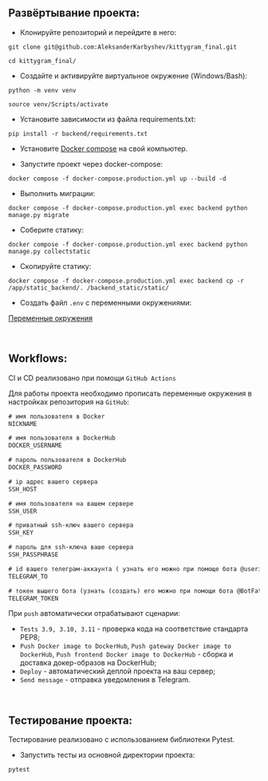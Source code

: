 ## Развёртывание проекта:
+ Клонируйте репозиторий и перейдите в него:
```
git clone git@github.com:AleksanderKarbyshev/kittygram_final.git
```

```
cd kittygram_final/
```

+ Cоздайте и активируйте виртуальное окружение (Windows/Bash):
```
python -m venv venv
```

```
source venv/Scripts/activate
```

+ Установите зависимости из файла requirements.txt:
```
pip install -r backend/requirements.txt
```

+ Установите [Docker compose](https://www.docker.com/) на свой компьютер.

+ Запустите проект через docker-compose:
```
docker compose -f docker-compose.production.yml up --build -d
```

+ Выполнить миграции:
```
docker compose -f docker-compose.production.yml exec backend python manage.py migrate
```

+ Соберите статику:
```
docker compose -f docker-compose.production.yml exec backend python manage.py collectstatic
```

+ Скопируйте статику:
```
docker compose -f docker-compose.production.yml exec backend cp -r /app/static_backend/. /backend_static/static/
```

+ Создать файл `.env` с переменными окружениями:

[Переменные окружения](./.env.example)

<br>

## Workflows:

CI и CD реализовано при помощи `GitHub Actions` 

Для работы проекта необходимо прописать переменные окружения в настройках репозитория на `GitHub`:

```txt
# имя пользователя в Docker
NICKNAME

# имя пользователя в DockerHub
DOCKER_USERNAME    

# пароль пользователя в DockerHub
DOCKER_PASSWORD    

# ip адрес вашего сервера
SSH_HOST      

# имя пользователя на вашем сервере                    
SSH_USER    

# приватный ssh-ключ вашего сервера
SSH_KEY    

# пароль для ssh-ключа ваше сервера            
SSH_PASSPHRASE                   

# id вашего телеграм-аккаунта ( узнать его можно при помоще бота @userinfobot)
TELEGRAM_TO      

# токен вышего бота (узнать (создать) его можно при помощи бота @BotFather)
TELEGRAM_TOKEN                 
```

При `push` автоматически отрабатывают сценарии:

+ `Tests 3.9, 3.10, 3.11` - проверка кода на соответствие стандарта PEP8;
+ `Push Docker image to DockerHub`, `Push gateway Docker image to DockerHub`, `Push frontend Docker image to DockerHub` - сборка и доставка докер-образов на DockerHub;
+ `Deploy` - автоматический деплой проекта на ваш сервер;
+ `Send message` - отправка уведомления в Telegram.

<br>

## Тестирование проекта:
Тестирование реализовано с использованием  библиотеки Pytest. 

+ Запустить тесты из основной директории проекта:
```
pytest
```
